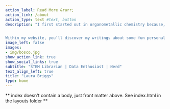 ```yaml
---
action_label: Read More &rarr;
action_link: /about
action_type: text #text, button
description: "I first started out in organometallic chemistry because, let’s face it, liquid nitrogen is endlessly cool at any age. Later, I spent some time in a few Canadian universities as an academic science and engineering librarian. My fascination with data science stems from the joy of vigorously shaking a dataset and watching the story fall out. I'm also actively involved in the workingline German Shepherd Dog (GSD) community, with a lifelong interest in the breed's health data. This focus is reflected in some of the presentations found on this website. I think that using real datasets in student learning creates opportunities for more authentic learning experiences. This all makes total sense once you meet me.


Within my website, you’ll discover my writings about some fun personal projects I’ve worked on. You’ll also find links to presentations I’ve given. In my presentations, I always try to include a reflective element because I think it’s important to discuss the choices I’ve made."
image_left: false
images:
- img/bosco.jpg
show_action_link: true
show_social_links: true
subtitle: "STEM Librarian | Data Enthusiast | Nerd"
text_align_left: true
title: "Laura Briggs"
type: home
---
```


** index doesn't contain a body, just front matter above.
See index.html in the layouts folder **
